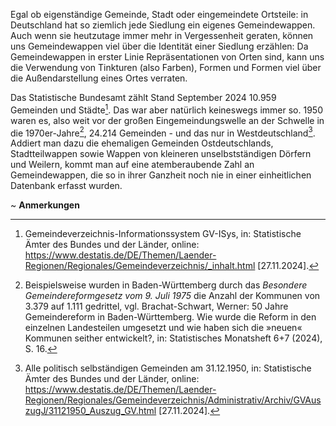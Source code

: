 Egal ob eigenständige Gemeinde, Stadt oder eingemeindete Ortsteile: in Deutschland hat so ziemlich jede Siedlung ein eigenes Gemeindewappen. Auch wenn sie heutzutage immer mehr in Vergessenheit geraten, können uns Gemeindewappen viel über die Identität einer Siedlung erzählen: Da Gemeindewappen in erster Linie Repräsentationen von Orten sind, kann uns die Verwendung von Tinkturen (also Farben), Formen und Formen viel über die Außendarstellung eines Ortes verraten. 

Das Statistische Bundesamt zählt Stand September 2024 10.959 Gemeinden und Städte[^1]. Das war aber natürlich keineswegs immer so. 1950 waren es, also weit vor der großen Eingemeindungswelle an der Schwelle in die 1970er-Jahre[^2], 24.214 Gemeinden - und das nur in Westdeutschland[^3]. Addiert man dazu die ehemaligen Gemeinden Ostdeutschlands, Stadtteilwappen sowie Wappen von kleineren unselbstständigen Dörfern und Weilern, kommt man auf eine atemberaubende Zahl an Gemeindewappen, die so in ihrer Ganzheit noch nie in einer einheitlichen Datenbank erfasst wurden.










~
**Anmerkungen**

[^1]: Gemeindeverzeichnis-Informationssystem GV-ISys, in: Statistische Ämter des Bundes und der Länder, online: https://www.destatis.de/DE/Themen/Laender-Regionen/Regionales/Gemeindeverzeichnis/_inhalt.html [27.11.2024].
[^2]: Beispielsweise wurden in Baden-Württemberg durch das *Besondere Gemeindereformgesetz vom 9. Juli 1975* die Anzahl der Kommunen von 3.379 auf 1.111 gedrittel, vgl. Brachat-Schwart, Werner: 50 Jahre Gemeindereform in Baden-Württemberg. Wie wurde die Reform in den einzelnen Landesteilen umgesetzt und wie haben sich die »neuen« Kommunen seither entwickelt?, in: Statistisches Monatsheft 6+7 (2024), S. 16.
[^3]: Alle politisch selbständigen Gemeinden am 31.12.1950, in: Statistische Ämter des Bundes und der Länder, online: https://www.destatis.de/DE/Themen/Laender-Regionen/Regionales/Gemeindeverzeichnis/Administrativ/Archiv/GVAuszugJ/31121950_Auszug_GV.html [27.11.2024].




